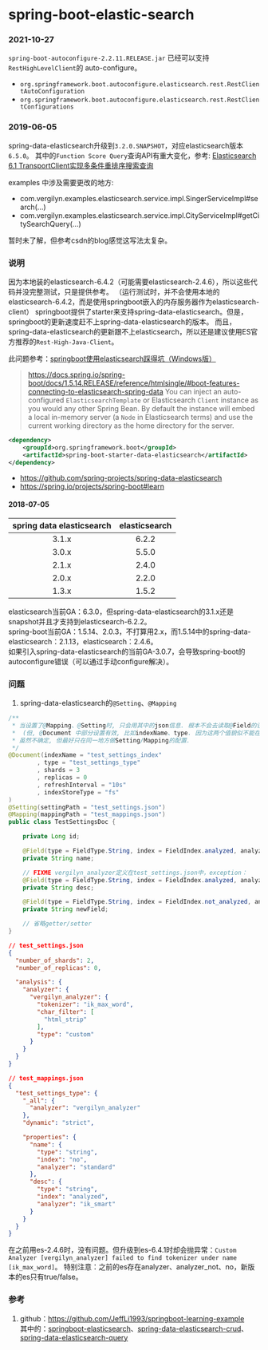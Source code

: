 # spring-boot-elastic-search

### 2021-10-27
`spring-boot-autoconfigure-2.2.11.RELEASE.jar` 已经可以支持 `RestHighLevelClient`的 auto-configure。
- `org.springframework.boot.autoconfigure.elasticsearch.rest.RestClientAutoConfiguration`
- `org.springframework.boot.autoconfigure.elasticsearch.rest.RestClientConfigurations`

### 2019-06-05
spring-data-elasticsearch升级到`3.2.0.SNAPSHOT`，对应elasticsearch版本`6.5.0`。
其中的`Function Score Query`查询API有重大变化，参考: [Elasticsearch 6.1 TransportClient实现多条件重排序搜索查询](https://blog.csdn.net/xiaoll880214/article/details/86716393)

examples 中涉及需要更改的地方:
- com.vergilyn.examples.elasticsearch.service.impl.SingerServiceImpl#search(...)
- com.vergilyn.examples.elasticsearch.service.impl.CityServiceImpl#getCitySearchQuery(...)

暂时未了解，但参考csdn的blog感觉这写法太复杂。

### 说明
因为本地装的elasticsearch-6.4.2（可能需要elasticsearch-2.4.6），所以这些代码并没完整测试，只是提供参考。
（运行测试时，并不会使用本地的elasticsearch-6.4.2，而是使用springboot嵌入的内存服务器作为elasticsearch-client）
springboot提供了starter来支持spring-data-elasticsearch。但是，springboot的更新速度赶不上spring-data-elasticsearch的版本。
而且，spring-data-elasticsearch的更新跟不上elasticsearch，所以还是建议使用ES官方推荐的`Rest-High-Java-Client`。

此问题参考：[springboot使用elasticsearch踩得坑（Windows版）](https://blog.csdn.net/wangh92/article/details/79204163)

>   https://docs.spring.io/spring-boot/docs/1.5.14.RELEASE/reference/htmlsingle/#boot-features-connecting-to-elasticsearch-spring-data
>   You can inject an auto-configured `ElasticsearchTemplate` or Elasticsearch `Client` instance as you would any other Spring Bean.
>   By default the instance will embed a local in-memory server (a `Node` in Elasticsearch terms) and use the current working directory as the home directory for the server.

```xml
<dependency>
    <groupId>org.springframework.boot</groupId>
    <artifactId>spring-boot-starter-data-elasticsearch</artifactId>
</dependency>
```
- https://github.com/spring-projects/spring-data-elasticsearch
- https://spring.io/projects/spring-boot#learn

#### 2018-07-05
| spring data elasticsearch | elasticsearch |
|:-------------------------:|:-------------:|
| 3.1.x                     | 6.2.2         |
| 3.0.x                     | 5.5.0         |
| 2.1.x                     | 2.4.0         |
| 2.0.x                     | 2.2.0         |
| 1.3.x                     | 1.5.2         |

elasticsearch当前GA：6.3.0，但spring-data-elasticsearch的3.1.x还是snapshot并且才支持到elasticsearch-6.2.2。  
spring-boot当前GA：1.5.14、2.0.3，不打算用2.x，而1.5.14中的spring-data-elasticsearch：2.1.13，elasticsearch：2.4.6。    
如果引入spring-data-elasticsearch的当前GA-3.0.7，会导致spring-boot的autoconfigure错误（可以通过手动configure解决）。  


### 问题
1. spring-data-elasticsearch的`@Setting`、`@Mapping`

```java
/**
 * 当设置了@Mapping、@Setting时, 只会用其中的json信息. 根本不会去读取@Field的设置; <br/>
 *  (但, @Document 中部分设置有效, 比如indexName、type. 因为这两个值貌似不能在Setting/Mapping中指定)<br/>
 * 虽然不确定, 但最好只在同一地方做Setting/Mapping的配置.
 */
@Document(indexName = "test_settings_index"
        , type = "test_settings_type"
        , shards = 3
        , replicas = 0
        , refreshInterval = "10s"
        , indexStoreType = "fs"
)
@Setting(settingPath = "test_settings.json")
@Mapping(mappingPath = "test_mappings.json")
public class TestSettingsDoc {

    private Long id;

    @Field(type = FieldType.String, index = FieldIndex.analyzed, analyzer = "ik_smart")
    private String name;

    // FIXME vergilyn_analyzer定义在test_settings.json中，exception：
    @Field(type = FieldType.String, index = FieldIndex.analyzed, analyzer = "vergilyn_analyzer")
    private String desc;

    @Field(type = FieldType.String, index = FieldIndex.not_analyzed, analyzer = "ik_max_word")
    private String newField;

    // 省略getter/setter
}
```

```json
// test_settings.json
{
  "number_of_shards": 2,
  "number_of_replicas": 0,

  "analysis": {
    "analyzer": {
      "vergilyn_analyzer": {
        "tokenizer": "ik_max_word",
        "char_filter": [
          "html_strip"
        ],
        "type": "custom"
      }
    }
  }
}
```

```json
// test_mappings.json
{
  "test_settings_type": {
    "_all": {
      "analyzer": "vergilyn_analyzer"
    },
    "dynamic": "strict",

    "properties": {
      "name": {
        "type": "string",
        "index": "no",
        "analyzer": "standard"
      },
      "desc": {
        "type": "string",
        "index": "analyzed",
        "analyzer": "ik_smart"
      }
    }
  }
}
```

在之前用es-2.4.6时，没有问题。但升级到es-6.4.1时却会抛异常：`Custom Analyzer [vergilyn_analyzer] failed to find tokenizer under name [ik_max_word]`。
特别注意：之前的es存在analyzer、analyzer_not、no，新版本的es只有true/false。

### 参考
1. github：https://github.com/JeffLi1993/springboot-learning-example   
其中的：[springboot-elasticsearch]、[spring-data-elasticsearch-crud]、[spring-data-elasticsearch-query]  

[springboot-elasticsearch]: https://github.com/JeffLi1993/springboot-learning-example/tree/master/springboot-elasticsearch
[spring-data-elasticsearch-crud]: https://github.com/JeffLi1993/springboot-learning-example/tree/master/spring-data-elasticsearch-crud
[spring-data-elasticsearch-query]: https://github.com/JeffLi1993/springboot-learning-example/tree/master/spring-data-elasticsearch-query
